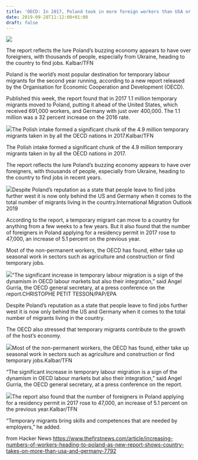 ```yaml
---
title: 'OECD: In 2017, Poland took in more foreign workers than USA or Germany'
date: 2019-09-28T11:12:00+01:00
draft: false
---
```


![](https://www.thefirstnews.com/front/img/placeholder.jpg)

The report reflects the lure Poland’s buzzing economy appears to have over foreigners, with thousands of people, especially from Ukraine, heading to the country to find jobs. Kalbar/TFN

Poland is the world’s most popular destination for temporary labour migrants for the second year running, according to a new report released by the Organisation for Economic Cooperation and Development (OECD).

Published this week, the report found that in 2017 1.1 million temporary migrants moved to Poland, putting it ahead of the United States, which received 691,000 workers, and Germany with just over 400,000. The 1.1 million was a 32 percent increase on the 2016 rate.

![](https://thefirstnews-cms.s3.eu-central-1.amazonaws.com/q86bp9s6rs6sh0s2k49kt.jpeg)The Polish intake formed a significant chunk of the 4.9 million temporary migrants taken in by all the OECD nations in 2017.Kalbar/TFN

The Polish intake formed a significant chunk of the 4.9 million temporary migrants taken in by all the OECD nations in 2017.

The report reflects the lure Poland’s buzzing economy appears to have over foreigners, with thousands of people, especially from Ukraine, heading to the country to find jobs in recent years.

![](https://thefirstnews-cms.s3.eu-central-1.amazonaws.com/2wycmkghhd2m8vt0o4ek1.png)Despite Poland’s reputation as a state that people leave to find jobs further west it is now only behind the US and Germany when it comes to the total number of migrants living in the country.International Migration Outlook 2019

According to the report, a temporary migrant can move to a country for anything from a few weeks to a few years. But it also found that the number of foreigners in Poland applying for a residency permit in 2017 rose to 47,000, an increase of 5.1 percent on the previous year.

Most of the non-permanent workers, the OECD has found, either take up seasonal work in sectors such as agriculture and construction or find temporary jobs.

![](https://thefirstnews-cms.s3.eu-central-1.amazonaws.com/33fonupbivv59fonuxd946.jpeg)“The significant increase in temporary labour migration is a sign of the dynamism in OECD labour markets but also their integration,” said Angel Gurria, the OECD general secretary, at a press conference on the report.CHRISTOPHE PETIT TESSON/PAP/EPA

Despite Poland’s reputation as a state that people leave to find jobs further west it is now only behind the US and Germany when it comes to the total number of migrants living in the country.

The OECD also stressed that temporary migrants contribute to the growth of the host’s economy.

![](https://thefirstnews-cms.s3.eu-central-1.amazonaws.com/hpjp7p6h2wgiiadbymw1r.jpeg)Most of the non-permanent workers, the OECD has found, either take up seasonal work in sectors such as agriculture and construction or find temporary jobs.Kalbar/TFN

“The significant increase in temporary labour migration is a sign of the dynamism in OECD labour markets but also their integration,” said Angel Gurria, the OECD general secretary, at a press conference on the report.

![](https://thefirstnews-cms.s3.eu-central-1.amazonaws.com/ftacrds6fyjkglkz2r6tzg.jpeg)The report also found that the number of foreigners in Poland applying for a residency permit in 2017 rose to 47,000, an increase of 5.1 percent on the previous year.Kalbar/TFN

“Temporary migrants bring skills and competences that are needed by employers,” he added.

  
  
from Hacker News https://www.thefirstnews.com/article/increasing-numbers-of-workers-heading-to-poland-as-new-report-shows-country-takes-on-more-than-usa-and-germany-7792